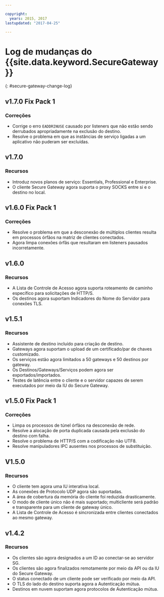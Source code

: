 ```yaml
---

copyright:
  years: 2015, 2017
lastupdated: "2017-04-25"

---
```


# Log de mudanças do {{site.data.keyword.SecureGateway}}
{: #secure-gateway-change-log}

## v1.7.0 Fix Pack 1

### Correções

- Corrige o erro `EADDRINUSE` causado por listeners que não estão sendo derrubados apropriadamente na exclusão do destino.
- Resolve o problema em que as instâncias de serviço ligadas a um aplicativo não puderam ser excluídas.

## v1.7.0

### Recursos

- Introduz novos planos de serviço: Essentials, Professional e Enterprise.
- O cliente Secure Gateway agora suporta o proxy SOCKS entre si e o destino no local.

## v1.6.0 Fix Pack 1

### Correções

- Resolve o problema em que a desconexão de múltiplos clientes resulta em processos órfãos na matriz de clientes conectados.
- Agora limpa conexões órfãs que resultaram em listeners pausados incorretamente.

## v1.6.0

### Recursos

- A Lista de Controle de Acesso agora suporta roteamento de caminho específico para solicitações de HTTP/S.
- Os destinos agora suportam Indicadores do Nome do Servidor para conexões
TLS.

## v1.5.1

### Recursos

- Assistente de destino incluído para criação de destino.
- Gateways agora suportam o upload de um
certificado/par de chaves customizado.
- Os serviços estão agora limitados a 50 gateways e 50 destinos por gateway.
- Os Destinos/Gateways/Serviços podem agora ser exportados/importados.
- Testes de latência entre o cliente e o servidor capazes de serem executados por meio da IU do Secure Gateway.

## v1.5.0 Fix Pack 1

### Correções

- Limpa os processos de túnel órfãos na desconexão de rede.
- Resolve a alocação de porta duplicada causada pela exclusão do destino com falha.
- Resolve o problema de HTTP/S com a codificação não UTF8.
- Resolve manipuladores IPC ausentes nos processos de substituição.

## V1.5.0

### Recursos

- O cliente tem agora uma IU interativa local.
- As conexões de Protocolo UDP agora são suportadas.
- A área de cobertura da memória do cliente foi reduzida drasticamente.
- O modo de cliente único não é mais suportado; multicliente será padrão e transparente para um cliente de gateway único.
- A Lista de Controle de Acesso é sincronizada entre clientes conectados ao mesmo gateway.

## v1.4.2

### Recursos

- Os clientes são agora designados a um ID ao conectar-se ao servidor SG.
- Os clientes são agora finalizados remotamente por meio da API ou da IU do Secure Gateway.
- O status conectado de um cliente pode ser verificado por meio da API.
- O TLS do lado do destino suporta agora a Autenticação mútua.
- Destinos em nuvem suportam agora protocolos de Autenticação mútua.
